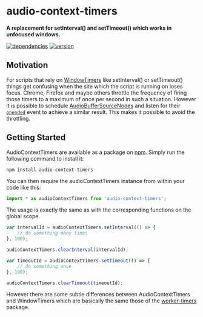 # audio-context-timers

**A replacement for setInterval() and setTimeout() which works in unfocused windows.**

[![dependencies](https://img.shields.io/david/chrisguttandin/audio-context-timers.svg?style=flat-square)](https://www.npmjs.com/package/audio-context-timers)
[![version](https://img.shields.io/npm/v/audio-context-timers.svg?style=flat-square)](https://www.npmjs.com/package/audio-context-timers)

## Motivation

For scripts that rely on [WindowTimers](http://www.w3.org/TR/html5/webappapis.html#timers) like
setInterval() or setTimeout() things get confusing when the site which the script is running on
loses focus. Chrome, Firefox and maybe others throttle the frequency of firing those timers to a
maximum of once per second in such a situation. However it is possible to schedule
[AudioBufferSourceNodes](https://webaudio.github.io/web-audio-api/#AudioBufferSourceNode) and listen
for their
[`onended`](https://webaudio.github.io/web-audio-api/#widl-AudioScheduledSourceNode-onended) event
to achieve a similar result. This makes it possible to avoid the throttling.

## Getting Started

AudioContextTimers are available as a package on
[npm](https://www.npmjs.org/package/audio-context-timers). Simply run the following command to
install it:

```shell
npm install audio-context-timers
```

You can then require the audioContextTimers instance from within your code like this:

```js
import * as audioContextTimers from 'audio-context-timers';
```

The usage is exactly the same as with the corresponding functions on the global scope.

```js
var intervalId = audioContextTimers.setInterval(() => {
    // do something many times
}, 100);

audioContextTimers.clearInterval(intervalId);

var timeoutId = audioContextTimers.setTimeout(() => {
    // do something once
}, 100);

audioContextTimers.clearTimeout(timeoutId);
```

However there are some subtle differences between AudioContextTimers and WindowTimers which are
basically the same those of the [worker-timers](https://github.com/chrisguttandin/worker-timers)
package.
